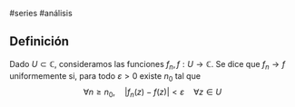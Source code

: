 #series #análisis 

## Definición

Dado $U \subset \mathbb{C}$, consideramos las funciones $f_{n},f:U\to \mathbb{C}$. Se dice que $f_{n} \to f$ uniformemente si, para todo $\varepsilon > 0$ existe $n_{0}$ tal que
$$
\forall n \geq n_{0}, \quad \lvert f_{n}(z) - f(z)\rvert < \varepsilon \quad\forall z \in U 
$$